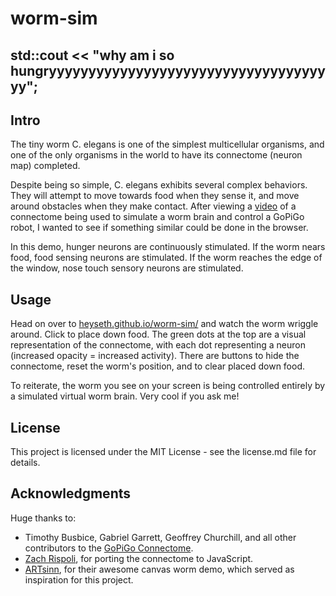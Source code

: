 # worm-sim
## std::cout << "why am i so hungryyyyyyyyyyyyyyyyyyyyyyyyyyyyyyyyyyyyy";

## Intro
The tiny worm C. elegans is one of the simplest multicellular organisms, and one of the only organisms in the world to have its connectome (neuron map) completed.

Despite being so simple, C. elegans exhibits several complex behaviors. They will attempt to move towards food when they sense it, and move around obstacles when they make contact. After viewing a [video](https://www.youtube.com/watch?v=YWQnzylhgHc) of a connectome being used to simulate a worm brain and control a GoPiGo robot, I wanted to see if something similar could be done in the browser.

In this demo, hunger neurons are continuously stimulated. If the worm nears food, food sensing neurons are stimulated. If the worm reaches the edge of the window, nose touch sensory neurons are stimulated.

## Usage
Head on over to [heyseth.github.io/worm-sim/](https://heyseth.github.io/worm-sim/) and watch the worm wriggle around. Click to place down food. The green dots at the top are a visual representation of the connectome, with each dot representing a neuron (increased opacity = increased activity). There are buttons to hide the connectome, reset the worm's position, and to clear placed down food.

To reiterate, the worm you see on your screen is being controlled entirely by a simulated virtual worm brain. Very cool if you ask me!

## License

This project is licensed under the MIT License - see the license.md file for details.

## Acknowledgments
Huge thanks to:
* Timothy Busbice, Gabriel Garrett, Geoffrey Churchill, and all other contributors to the [GoPiGo Connectome](https://github.com/Connectome/GoPiGo).
* [Zach Rispoli](https://github.com/zrispo), for porting the connectome to JavaScript.
* [ARTsinn](http://jsfiddle.net/user/ARTsinn/fiddles/), for their awesome canvas worm demo, which served as inspiration for this project.
